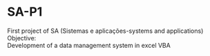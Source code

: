# SA-P1
First project of SA (Sistemas e aplicações-systems and applications)<br>
Objective:<br>
Development of a data management system in excel VBA<br>
